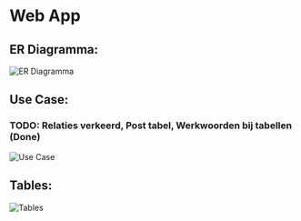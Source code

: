 # Web App
## ER Diagramma:

![ER Diagramma](https://i.postimg.cc/wxCZ6gRg/Tablediagram.png)

## Use Case:
### TODO: Relaties verkeerd, Post tabel, Werkwoorden bij tabellen (Done)

![Use Case](https://i.postimg.cc/NjfyLhZP/UseCAse.png)

## Tables:

![Tables](https://i.postimg.cc/RVZv2Zw1/Tables.png)

